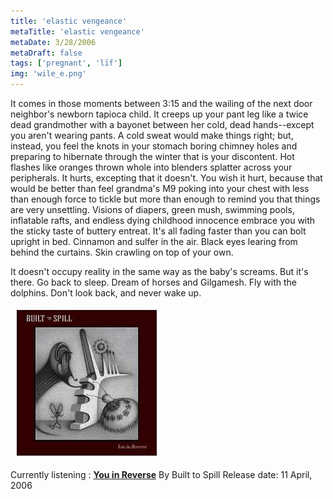```yaml
---
title: 'elastic vengeance'
metaTitle: 'elastic vengeance'
metaDate: 3/28/2006
metaDraft: false
tags: ['pregnant', 'lïf']
img: 'wile_e.png'
---
```


It comes in those moments between 3:15 and the wailing of the next door neighbor's newborn tapioca child. It creeps up your pant leg like a twice dead grandmother with a bayonet between her cold, dead hands--except you aren't wearing pants. A cold sweat would make things right; but, instead, you feel the knots in your stomach boring chimney holes and preparing to hibernate through the winter that is your discontent. Hot flashes like oranges thrown whole into blenders splatter across your peripherals. It hurts, excepting that it doesn't. You wish it hurt, because that would be better than feel grandma's M9 poking into your chest with less than enough force to tickle but more than enough to remind you that things are very unsettling. Visions of diapers, green mush, swimming pools, inflatable rafts, and endless dying childhood innocence embrace you with the sticky taste of buttery entreat. It's all fading faster than you can bolt upright in bed. Cinnamon and sulfer in the air. Black eyes learing from behind the curtains. Skin crawling on top of your own.

It doesn't occupy reality in the same way as the baby's screams. But it's there. Go back to sleep. Dream of horses and Gilgamesh. Fly with the dolphins. Don't look back, and never wake up.

![you in reverse](/static/you_in_reverse.jpg)

Currently listening :
[**You in Reverse**](http://www.amazon.com/exec/obidos/ASIN/B000EGDN40/myspace08-20?dev-t=D2WQY839001DMT%26camp=2025%26link_code=xm2)
By Built to Spill
Release date: 11 April, 2006
